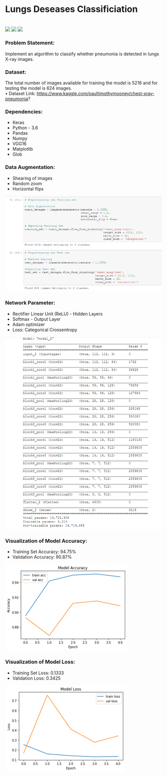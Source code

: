 # Lungs Deseases Classificiation <h1> 
  
![](https://img.shields.io/badge/Dataset-Kaggle-blue)  ![](https://img.shields.io/badge/Python-3.6-red)   ![](https://img.shields.io/badge/Library-Keras-ff69b4)


### Problem Statement: 
Implement an algorithm to classify whether pneumonia is detected in lungs X-ray images.

### Dataset:
The total number of images available for training the model is 5216 and for testing the model is 624 images.<br/>
 • Dataset Link: https://www.kaggle.com/paultimothymooney/chest-xray-pneumonia?

### Dependencies:
* Keras
* Python - 3.6
* Pandas
* Numpy
* VGG16
* Matplotlib
* Glob

### Data Augmentation:
* Shearing of images
* Random zoom
* Horizontal flips

![](Readme_resources/DataAugmentation.PNG)

### Network Parameter:
* Rectifier Linear Unit (ReLU) - Hidden Layers
* Softmax - Output Layer
* Adam optimizer
* Loss: Categorical Crossentropy

![](Readme_resources/NetworkParameter.PNG)

### Visualization of Model Accuracy:
* Training Set Accuracy: 94.75% 
* Validation Accuracy: 90.87%

![](Readme_resources/Accuracy.png)

### Visualization of Model Loss:
* Training Set Loss: 0.1333
* Validation Loss: 0.3425

![](Readme_resources/Loss.png)


